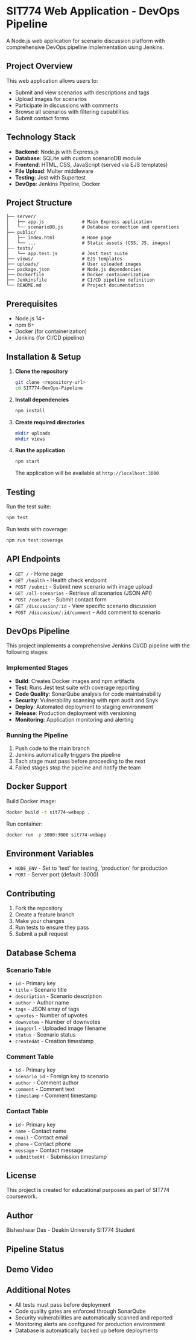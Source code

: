 # SIT774 Web Application - DevOps Pipeline

A Node.js web application for scenario discussion platform with comprehensive DevOps pipeline implementation using Jenkins.

## Project Overview

This web application allows users to:
- Submit and view scenarios with descriptions and tags
- Upload images for scenarios
- Participate in discussions with comments
- Browse all scenarios with filtering capabilities
- Submit contact forms

## Technology Stack

- **Backend**: Node.js with Express.js
- **Database**: SQLite with custom scenarioDB module
- **Frontend**: HTML, CSS, JavaScript (served via EJS templates)
- **File Upload**: Multer middleware
- **Testing**: Jest with Supertest
- **DevOps**: Jenkins Pipeline, Docker

## Project Structure

```
├── server/
│   ├── app.js              # Main Express application
│   └── scenarioDB.js       # Database connection and operations
├── public/
│   ├── index.html          # Home page
│   └── ...                 # Static assets (CSS, JS, images)
├── tests/
│   └── app.test.js         # Jest test suite
├── views/                  # EJS templates
├── uploads/                # User uploaded images
├── package.json            # Node.js dependencies
├── Dockerfile              # Docker containerization
├── Jenkinsfile             # CI/CD pipeline definition
└── README.md               # Project documentation
```

## Prerequisites

- Node.js 14+ 
- npm 6+
- Docker (for containerization)
- Jenkins (for CI/CD pipeline)

## Installation & Setup

1. **Clone the repository**
   ```bash
   git clone <repository-url>
   cd SIT774-DevOps-Pipeline
   ```

2. **Install dependencies**
   ```bash
   npm install
   ```

3. **Create required directories**
   ```bash
   mkdir uploads
   mkdir views
   ```

4. **Run the application**
   ```bash
   npm start
   ```
   
   The application will be available at `http://localhost:3000`

## Testing

Run the test suite:
```bash
npm test
```

Run tests with coverage:
```bash
npm run test:coverage
```

## API Endpoints

- `GET /` - Home page
- `GET /health` - Health check endpoint
- `POST /submit` - Submit new scenario with image upload
- `GET /all-scenarios` - Retrieve all scenarios (JSON API)
- `POST /contact` - Submit contact form
- `GET /discussion/:id` - View specific scenario discussion
- `POST /discussion/:id/comment` - Add comment to scenario

## DevOps Pipeline

This project implements a comprehensive Jenkins CI/CD pipeline with the following stages:

### Implemented Stages
- **Build**: Creates Docker images and npm artifacts
- **Test**: Runs Jest test suite with coverage reporting
- **Code Quality**: SonarQube analysis for code maintainability
- **Security**: Vulnerability scanning with npm audit and Snyk
- **Deploy**: Automated deployment to staging environment
- **Release**: Production deployment with versioning
- **Monitoring**: Application monitoring and alerting

### Running the Pipeline

1. Push code to the main branch
2. Jenkins automatically triggers the pipeline
3. Each stage must pass before proceeding to the next
4. Failed stages stop the pipeline and notify the team

## Docker Support

Build Docker image:
```bash
docker build -t sit774-webapp .
```

Run container:
```bash
docker run -p 3000:3000 sit774-webapp
```

## Environment Variables

- `NODE_ENV` - Set to 'test' for testing, 'production' for production
- `PORT` - Server port (default: 3000)

## Contributing

1. Fork the repository
2. Create a feature branch
3. Make your changes
4. Run tests to ensure they pass
5. Submit a pull request

## Database Schema

### Scenario Table
- `id` - Primary key
- `title` - Scenario title
- `description` - Scenario description
- `author` - Author name
- `tags` - JSON array of tags
- `upvotes` - Number of upvotes
- `downvotes` - Number of downvotes
- `imageUrl` - Uploaded image filename
- `status` - Scenario status
- `createdAt` - Creation timestamp

### Comment Table
- `id` - Primary key
- `scenario_id` - Foreign key to scenario
- `author` - Comment author
- `comment` - Comment text
- `timestamp` - Comment timestamp

### Contact Table
- `id` - Primary key
- `name` - Contact name
- `email` - Contact email
- `phone` - Contact phone
- `message` - Contact message
- `submittedAt` - Submission timestamp

## License

This project is created for educational purposes as part of SIT774 coursework.

## Author

Bisheshwar Das - Deakin University SIT774 Student

## Pipeline Status



## Demo Video


## Additional Notes

- All tests must pass before deployment
- Code quality gates are enforced through SonarQube
- Security vulnerabilities are automatically scanned and reported
- Monitoring alerts are configured for production environment
- Database is automatically backed up before deployments